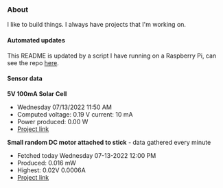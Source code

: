 ### About
I like to build things. I always have projects that I'm working on.

#### Automated updates
This README is updated by a script I have running on a Raspberry Pi, can see the repo [here](https://github.com/jdc-cunningham/raspi-git-repo-updater).

#### Sensor data
**5V 100mA Solar Cell**
- Wednesday 07/13/2022 11:50 AM
- Computed voltage: 0.19 V current: 10 mA
- Power produced: 0.00 W
- [Project link](https://github.com/jdc-cunningham/raspisolarplotter)

**Small random DC motor attached to stick** - data gathered every minute
- Fetched today Wednesday 07-13-2022 12:00 PM
- Produced: 0.016 mW
- Highest: 0.02V 0.0006A
- [Project link](https://github.com/jdc-cunningham/turbine-raspi)